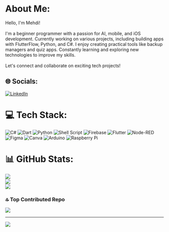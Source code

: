 #  About Me:
Hello, I'm Mehdi!<br><br>I'm a beginner programmer with a passion for AI, mobile, and iOS development. Currently working on various projects, including building apps with FlutterFlow, Python, and C#. I enjoy creating practical tools like backup managers and quiz apps. Constantly learning and exploring new technologies to improve my skills.<br><br>Let's connect and collaborate on exciting tech projects! 


## 🌐 Socials:
[![LinkedIn](https://img.shields.io/badge/LinkedIn-%230077B5.svg?logo=linkedin&logoColor=white)](https://linkedin.com/in/younes-el-mehdi) 

# 💻 Tech Stack:
![C#](https://img.shields.io/badge/c%23-%23239120.svg?style=for-the-badge&logo=csharp&logoColor=white) ![Dart](https://img.shields.io/badge/dart-%230175C2.svg?style=for-the-badge&logo=dart&logoColor=white) ![Python](https://img.shields.io/badge/python-3670A0?style=for-the-badge&logo=python&logoColor=ffdd54) ![Shell Script](https://img.shields.io/badge/shell_script-%23121011.svg?style=for-the-badge&logo=gnu-bash&logoColor=white) ![Firebase](https://img.shields.io/badge/firebase-%23039BE5.svg?style=for-the-badge&logo=firebase) ![Flutter](https://img.shields.io/badge/Flutter-%2302569B.svg?style=for-the-badge&logo=Flutter&logoColor=white) ![Node-RED](https://img.shields.io/badge/Node--RED-%238F0000.svg?style=for-the-badge&logo=node-red&logoColor=white) ![Figma](https://img.shields.io/badge/figma-%23F24E1E.svg?style=for-the-badge&logo=figma&logoColor=white) ![Canva](https://img.shields.io/badge/Canva-%2300C4CC.svg?style=for-the-badge&logo=Canva&logoColor=white) ![Arduino](https://img.shields.io/badge/-Arduino-00979D?style=for-the-badge&logo=Arduino&logoColor=white) ![Raspberry Pi](https://img.shields.io/badge/-RaspberryPi-C51A4A?style=for-the-badge&logo=Raspberry-Pi)
# 📊 GitHub Stats:
![](https://github-readme-stats.vercel.app/api?username=YounesElMehdi&theme=dark&hide_border=false&include_all_commits=false&count_private=false)<br/>
![](https://github-readme-streak-stats.herokuapp.com/?user=YounesElMehdi&theme=dark&hide_border=false)<br/>
![](https://github-readme-stats.vercel.app/api/top-langs/?username=YounesElMehdi&theme=dark&hide_border=false&include_all_commits=false&count_private=false&layout=compact)

### 🔝 Top Contributed Repo
![](https://github-contributor-stats.vercel.app/api?username=YounesElMehdi&limit=5&theme=dark&combine_all_yearly_contributions=true)

---
[![](https://visitcount.itsvg.in/api?id=YounesElMehdi&icon=0&color=0)](https://visitcount.itsvg.in)

<!-- Proudly created with GPRM ( https://gprm.itsvg.in ) -->
